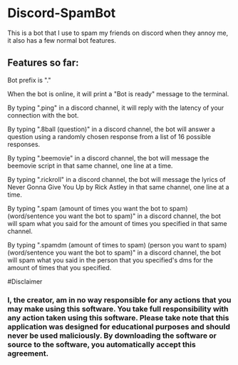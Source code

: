 # Discord-SpamBot
This is a bot that I use to spam my friends on discord when they annoy me, it also has a few normal bot features.

## Features so far:
Bot prefix is "."

When the bot is online, it will print a "Bot is ready" message to the terminal.

By typing ".ping" in a discord channel, it will reply with the latency of your connection with the bot.

By typing ".8ball (question)" in a discord channel, the bot will answer a question using a randomly chosen response from a list of 16 possible responses.
  
By typing ".beemovie" in a discord channel, the bot will message the beemovie script in that same channel, one line at a time.
  
By typing ".rickroll" in a discord channel, the bot will message the lyrics of Never Gonna Give You Up by Rick Astley in that same channel, one line at a time.
  
By typing ".spam (amount of times you want the bot to spam) (word/sentence you want the bot to spam)" in a discord channel, the bot will spam what you said for the amount of times you specified in that same channel.
  
By typing ".spamdm (amount of times to spam) (person you want to spam) (word/sentence you want the bot to spam)" in a discord channel, the bot will spam what you said in the person that you specified's dms for the amount of times that you specified.
 
#Disclaimer

### I, the creator, am in no way responsible for any actions that you may make using this software. You take full responsibility with any action taken using this software. Please take note that this application was designed for educational purposes and should never be used maliciously. By downloading the software or source to the software, you automatically accept this agreement.
